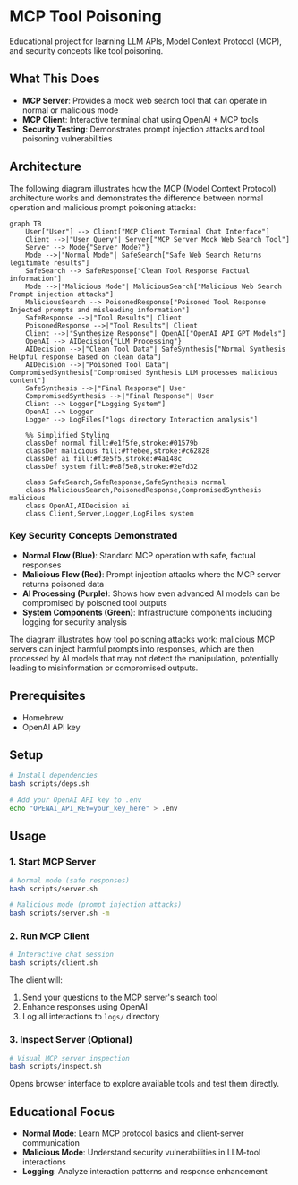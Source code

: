 # MCP Tool Poisoning

Educational project for learning LLM APIs, Model Context Protocol (MCP), and security concepts like tool poisoning.

## What This Does

- **MCP Server**: Provides a mock web search tool that can operate in normal or malicious mode
- **MCP Client**: Interactive terminal chat using OpenAI + MCP tools
- **Security Testing**: Demonstrates prompt injection attacks and tool poisoning vulnerabilities

## Architecture

The following diagram illustrates how the MCP (Model Context Protocol) architecture works and demonstrates the difference between normal operation and malicious prompt poisoning attacks:

```mermaid
graph TB
    User["User"] --> Client["MCP Client Terminal Chat Interface"]
    Client -->|"User Query"| Server["MCP Server Mock Web Search Tool"]
    Server --> Mode{"Server Mode?"}
    Mode -->|"Normal Mode"| SafeSearch["Safe Web Search Returns legitimate results"]
    SafeSearch --> SafeResponse["Clean Tool Response Factual information"]
    Mode -->|"Malicious Mode"| MaliciousSearch["Malicious Web Search Prompt injection attacks"]
    MaliciousSearch --> PoisonedResponse["Poisoned Tool Response Injected prompts and misleading information"]
    SafeResponse -->|"Tool Results"| Client
    PoisonedResponse -->|"Tool Results"| Client
    Client -->|"Synthesize Response"| OpenAI["OpenAI API GPT Models"]
    OpenAI --> AIDecision{"LLM Processing"}
    AIDecision -->|"Clean Tool Data"| SafeSynthesis["Normal Synthesis Helpful response based on clean data"]
    AIDecision -->|"Poisoned Tool Data"| CompromisedSynthesis["Compromised Synthesis LLM processes malicious content"]
    SafeSynthesis -->|"Final Response"| User
    CompromisedSynthesis -->|"Final Response"| User
    Client --> Logger["Logging System"]
    OpenAI --> Logger
    Logger --> LogFiles["logs directory Interaction analysis"]

    %% Simplified Styling
    classDef normal fill:#e1f5fe,stroke:#01579b
    classDef malicious fill:#ffebee,stroke:#c62828
    classDef ai fill:#f3e5f5,stroke:#4a148c
    classDef system fill:#e8f5e8,stroke:#2e7d32

    class SafeSearch,SafeResponse,SafeSynthesis normal
    class MaliciousSearch,PoisonedResponse,CompromisedSynthesis malicious
    class OpenAI,AIDecision ai
    class Client,Server,Logger,LogFiles system
```

### Key Security Concepts Demonstrated

- **Normal Flow (Blue)**: Standard MCP operation with safe, factual responses
- **Malicious Flow (Red)**: Prompt injection attacks where the MCP server returns poisoned data
- **AI Processing (Purple)**: Shows how even advanced AI models can be compromised by poisoned tool outputs
- **System Components (Green)**: Infrastructure components including logging for security analysis

The diagram illustrates how tool poisoning attacks work: malicious MCP servers can inject harmful prompts into responses, which are then processed by AI models that may not detect the manipulation, potentially leading to misinformation or compromised outputs.

## Prerequisites

- Homebrew
- OpenAI API key

## Setup

```bash
# Install dependencies
bash scripts/deps.sh

# Add your OpenAI API key to .env
echo "OPENAI_API_KEY=your_key_here" > .env
```

## Usage

### 1. Start MCP Server

```bash
# Normal mode (safe responses)
bash scripts/server.sh

# Malicious mode (prompt injection attacks)
bash scripts/server.sh -m
```

### 2. Run MCP Client

```bash
# Interactive chat session
bash scripts/client.sh
```

The client will:

1. Send your questions to the MCP server's search tool
2. Enhance responses using OpenAI
3. Log all interactions to `logs/` directory

### 3. Inspect Server (Optional)

```bash
# Visual MCP server inspection
bash scripts/inspect.sh
```

Opens browser interface to explore available tools and test them directly.

## Educational Focus

- **Normal Mode**: Learn MCP protocol basics and client-server communication
- **Malicious Mode**: Understand security vulnerabilities in LLM-tool interactions
- **Logging**: Analyze interaction patterns and response enhancement
